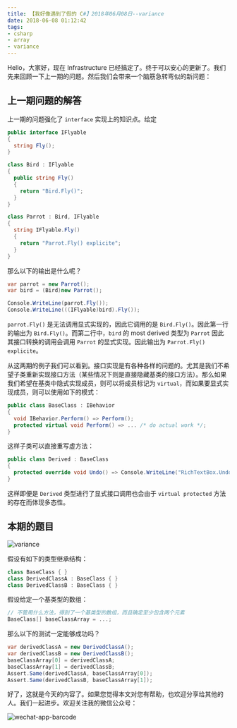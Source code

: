 ```yaml
---
title: 【我好像遇到了假的 C#】2018年06月08日--variance
date: 2018-06-08 01:12:42
tags:
- csharp
- array
- variance
---
```


Hello，大家好，现在 Infrastructure 已经搞定了。终于可以安心的更新了。我们先来回顾一下上一期的问题。然后我们会带来一个脑筋急转弯似的新问题：

<!--more-->

## 上一期问题的解答

上一期的问题强化了 `interface` 实现上的知识点。给定

```cs
public interface IFlyable
{
  string Fly();
}

class Bird : IFlyable
{
  public string Fly()
  {
    return "Bird.Fly()";
  }
}

class Parrot : Bird, IFlyable
{
  string IFlyable.Fly()
  {
    return "Parrot.Fly() explicite";
  }
}
```

那么以下的输出是什么呢？

```cs
var parrot = new Parrot();
var bird = (Bird)new Parrot();

Console.WriteLine(parrot.Fly()); 
Console.WriteLine(((IFlyable)bird).Fly());
```

`parrot.Fly()` 是无法调用显式实现的，因此它调用的是 `Bird.Fly()`。因此第一行的输出为 `Bird.Fly()`。而第二行中，`bird` 的 most derived 类型为 `Parrot` 因此其接口转换的调用会调用 `Parrot` 的显式实现。因此输出为 `Parrot.Fly() explicite`。

从这两期的例子我们可以看到。接口实现是有各种各样的问题的。尤其是我们不希望子类重新实现接口方法（某些情况下则是直接隐藏基类的接口方法）。那么如果我们希望在基类中隐式实现成员，则可以将成员标记为 `virtual`，而如果要显式实现成员，则可以使用如下的模式：

```cs
public class BaseClass : IBehavior
{
  void IBehavior.Perform() => Perform();
  protected virtual void Perform() => ... /* do actual work */;
}
```

这样子类可以直接重写虚方法：

```cs
public class Derived : BaseClass
{
  protected override void Undo() => Console.WriteLine("RichTextBox.Undo");
}
```

这样即便是 `Derived` 类型进行了显式接口调用也会由于 `virtual protected` 方法的存在而体现多态性。

## 本期的题目

<img src="{{root_url}}/images/blog/funny-csharp-array-variance.jpg" style="text-align:center" alt="variance"/>

假设有如下的类型继承结构：

```cs
class BaseClass { }
class DerivedClassA : BaseClass { }
class DerivedClassB : BaseClass { }
```

假设给定一个基类型的数组：

```cs
// 不管用什么方法，得到了一个基类型的数组，而且确定至少包含两个元素
BaseClass[] baseClassArray = ...; 
```

那么以下的测试一定能够成功吗？

```cs
var derivedClassA = new DerivedClassA();
var derivedClassB = new DerivedClassB();
baseClassArray[0] = derivedClassA;
baseClassArray[1] = derivedClassB;
Assert.Same(derivedClassA, baseClassArray[0]);
Assert.Same(derivedClassB, baseClassArray[1]);
```

好了，这就是今天的内容了。如果您觉得本文对您有帮助，也欢迎分享给其他的人。我们一起进步。欢迎关注我的微信公众号：

<img src="{{root_url}}/images/blog/funny_csharp_barcode.jpeg" style="text-align:center" alt="wechat-app-barcode"/>